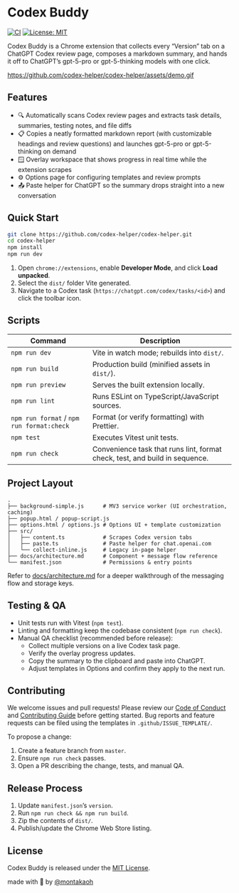 # Codex Buddy

[![CI](https://github.com/codex-helper/codex-helper/actions/workflows/ci.yml/badge.svg)](https://github.com/codex-helper/codex-helper/actions/workflows/ci.yml)
[![License: MIT](https://img.shields.io/badge/License-MIT-yellow.svg)](./LICENSE)

Codex Buddy is a Chrome extension that collects every “Version” tab on a ChatGPT Codex review page, composes a markdown summary, and hands it off to ChatGPT’s gpt-5-pro or gpt-5-thinking models with one click.

https://github.com/codex-helper/codex-helper/assets/demo.gif

## Features

- 🔍 Automatically scans Codex review pages and extracts task details, summaries, testing notes, and file diffs
- 📋 Copies a neatly formatted markdown report (with customizable headings and review questions) and launches gpt-5-pro or gpt-5-thinking on demand
- 🪟 Overlay workspace that shows progress in real time while the extension scrapes
- ⚙️ Options page for configuring templates and review prompts
- 📤 Paste helper for ChatGPT so the summary drops straight into a new conversation

## Quick Start

```bash
git clone https://github.com/codex-helper/codex-helper.git
cd codex-helper
npm install
npm run dev
```

1. Open `chrome://extensions`, enable **Developer Mode**, and click **Load unpacked**.
2. Select the `dist/` folder Vite generated.
3. Navigate to a Codex task (`https://chatgpt.com/codex/tasks/<id>`) and click the toolbar icon.

## Scripts

| Command                                   | Description                                                                 |
| ----------------------------------------- | --------------------------------------------------------------------------- |
| `npm run dev`                             | Vite in watch mode; rebuilds into `dist/`.                                  |
| `npm run build`                           | Production build (minified assets in `dist/`).                              |
| `npm run preview`                         | Serves the built extension locally.                                         |
| `npm run lint`                            | Runs ESLint on TypeScript/JavaScript sources.                               |
| `npm run format` / `npm run format:check` | Format (or verify formatting) with Prettier.                                |
| `npm test`                                | Executes Vitest unit tests.                                                 |
| `npm run check`                           | Convenience task that runs lint, format check, test, and build in sequence. |

## Project Layout

```
.
├── background-simple.js      # MV3 service worker (UI orchestration, caching)
├── popup.html / popup-script.js
├── options.html / options.js # Options UI + template customization
├── src/
│   ├── content.ts            # Scrapes Codex version tabs
│   ├── paste.ts              # Paste helper for chat.openai.com
│   └── collect-inline.js     # Legacy in-page helper
├── docs/architecture.md      # Component + message flow reference
└── manifest.json             # Permissions & entry points
```

Refer to [docs/architecture.md](./docs/architecture.md) for a deeper walkthrough of the messaging flow and storage keys.

## Testing & QA

- Unit tests run with Vitest (`npm test`).
- Linting and formatting keep the codebase consistent (`npm run check`).
- Manual QA checklist (recommended before release):
  - Collect multiple versions on a live Codex task page.
  - Verify the overlay progress updates.
  - Copy the summary to the clipboard and paste into ChatGPT.
  - Adjust templates in Options and confirm they apply to the next run.

## Contributing

We welcome issues and pull requests! Please review our [Code of Conduct](./CODE_OF_CONDUCT.md) and [Contributing Guide](./CONTRIBUTING.md) before getting started. Bug reports and feature requests can be filed using the templates in `.github/ISSUE_TEMPLATE/`.

To propose a change:

1. Create a feature branch from `master`.
2. Ensure `npm run check` passes.
3. Open a PR describing the change, tests, and manual QA.

## Release Process

1. Update `manifest.json`’s `version`.
2. Run `npm run check && npm run build`.
3. Zip the contents of `dist/`.
4. Publish/update the Chrome Web Store listing.

## License

Codex Buddy is released under the [MIT License](./LICENSE).

made with 🤖 by [@montakaoh](https://x.com/montakaoh)
